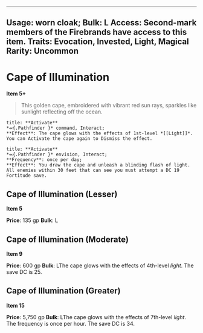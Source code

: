 
---
Usage: worn cloak;
Bulk: L
Access: Second-mark members of the Firebrands have access to this item.
Traits: Evocation, Invested, Light, Magical
Rarity: Uncommon
---

# Cape of Illumination

**Item 5+**

> This golden cape, embroidered with vibrant red sun rays, sparkles like sunlight reflecting off the ocean.

```ad-embed-ability
title: **Activate**
*⬺{.Pathfinder }* command, Interact; 
**Effect**: The cape glows with the effects of 1st-level *[[Light]]*. You can Activate the cape again to Dismiss the effect.

```

```ad-embed-ability
title: **Activate**
*⬺{.Pathfinder }* envision, Interact; 
**Frequency**: once per day;
**Effect**: You draw the cape and unleash a blinding flash of light. All enemies within 30 feet that can see you must attempt a DC 19 Fortitude save.

```

## Cape of Illumination (Lesser)

**Item 5**

**Price**: 135 gp
**Bulk**: L

## Cape of Illumination (Moderate)

**Item 9**

**Price**: 600 gp
**Bulk**: LThe cape glows with the effects of 4th-level *light*. The save DC is 25.

## Cape of Illumination (Greater)

**Item 15**

**Price**: 5,750 gp
**Bulk**: LThe cape glows with the effects of 7th-level *light*. The frequency is once per hour. The save DC is 34.
